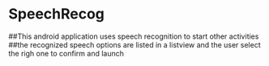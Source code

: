 # SpeechRecog
##This android application uses speech recognition to start other activities
##the recognized speech options are listed in a listview and the user select the righ one to confirm and launch
